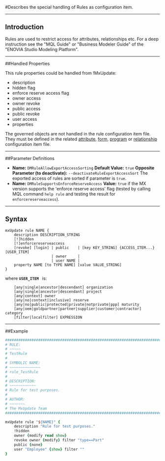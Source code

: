 <!--
 *
 *  This file is part of MxUpdate <http://www.mxupdate.org>.
 *
 *  MxUpdate is a deployment tool for a PLM platform to handle
 *  administration objects as single update files (configuration item).
 *
 *  Copyright (C) 2008-2016 The MxUpdate Team
 *
 *  The Manual of MxUpdate is licensed under a CC BY-NC-SA 4.0 license
 *  (Creative Commons Attribution-NonCommercial-ShareAlike 4.0 
 *  International 4.0 license).
 *
 *  You should have received a copy of the license along with this
 *  work. If not, see <http://creativecommons.org/licenses/by-nc-sa/4.0/>.
 *
-->

#Describes the special handling of Rules as configuration item.

----
## Introduction
Rules are used to restrict access for attributes, relationships etc. For a deep
instruction see the "MQL Guide" or "Business Modeler Guide" of the "ENOVIA
Studio Modeling Platform".

----
##Handled Properties

This rule properties could be handled from !MxUpdate:
* description
* hidden flag
* enforce reserve access flag
* owner access
* owner revoke
* public access
* public revoke
* user access
* properties

The governed objects are not handled in the rule configuration item file. They must be defined in the related [attribute](CI_DM_Attribute.md), [form](CI_UI_Form.md), [program](CI_Program.md) or [relationship](CI_DM_Relationship.md) configuration item file.

----
##Parameter Definitions
*   **Name:** `DMRuleAllowExportAccessSorting`
    **Default Value:** `true`
    **Opposite Parameter (to deactivate):** `--deactivateRuleExportAccessSort`
    The exported access of rules are sorted if parameter is `true`.
*   **Name:** `DMRuleSupportsEnforceReserveAccess`
    **Value:** `true` if the MX version supports the 'enforce reserve access' flag (tested by calling MQL command `help rule` and testing the result for `enforcereserveaccess`).

----
## Syntax
```
mxUpdate rule NAME {
    description DESCRIPTION_STRING
    [!]hidden
    [!]enforcereserveaccess
    [revoke] [login] | public    | [key KEY_STRING] {ACCESS_ITEM...} [USER_ITEM]
                     | owner     | 
                     | user NAME | 
    property NAME [to TYPE NAME] [value VALUE_STRING]
}
```
where **`USER_ITEM `** is:
```
    [any|single|ancestor|descendant] organization
    [any|single|ancestor|descendant] project
    [any|context] owner
    [any|no|context|inclusive] reserve
    [any|no|public|protected|private|notprivate|ppp] maturity
    [any|oem|goldpartner|partner|supplier|customer|contractor] category
    [filter|localfilter] EXPRESSION
```

----
##Example
```TCL
################################################################################
# RULE:
# ~~~~~
# TestRule
#
# SYMBOLIC NAME:
# ~~~~~~~~~~~~~~
# rule_TestRule
#
# DESCRIPTION:
# ~~~~~~~~~~~~
# Rule for test purposes.
#
# AUTHOR:
# ~~~~~~~
# The MxUpdate Team
################################################################################

mxUpdate rule "${NAME}" {
    description "Rule for test purposes."
    !hidden
    owner {modify read show}
    revoke owner {modify} filter "type==Part"
    public {none}
    user "Employee" {show} filter ""
}
```
